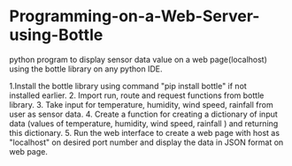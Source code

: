 # Programming-on-a-Web-Server-using-Bottle

 python program to display sensor data value on a web page(localhost) using the bottle library on any python IDE. 

1.Install the bottle library using command "pip install bottle" if not  
    installed earlier.
2. Import run, route and request functions from bottle library.
3. Take input for temperature, humidity, wind speed, rainfall from user as
     sensor data.
4. Create a function for creating a dictionary of input data (values of
     temperature, humidity, wind speed, rainfall ) and returning this
     dictionary.
5. Run the web interface to create a web page with host as "localhost"
	on desired port number and display the data in JSON format on web
	page.
